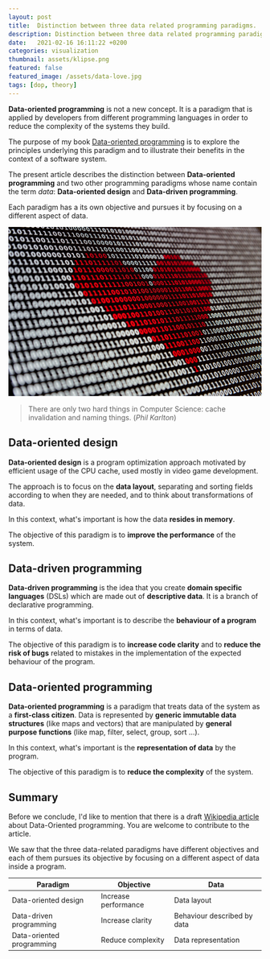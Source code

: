 ```yaml
---
layout: post
title:  Distinction between three data related programming paradigms.
description: Distinction between three data related programming paradigms. Data-driven programming. Data-oriented design. Data-Oriented programming.
date:   2021-02-16 16:11:22 +0200
categories: visualization
thumbnail: assets/klipse.png
featured: false
featured_image: /assets/data-love.jpg
tags: [dop, theory]
---
```


**Data-oriented programming** is not a new concept. It is a paradigm that is applied by developers from different programming languages in order to reduce the complexity of the systems they build.


The purpose of my book [Data-oriented programming](https://www.manning.com/books/data-oriented-programming?utm_source=viebel&utm_medium=affiliate&utm_campaign=book_sharvit2_data_1_29_21&a_aid=viebel&a_bid=d5b546b7) is to explore the principles underlying this paradigm and to illustrate their benefits in the context of a software system.


The present article describes the distinction between **Data-oriented programming** and two other programming paradigms whose name contain the term *data*: **Data-oriented design** and **Data-driven programming**. 


Each paradigm has a its own objective and pursues it by focusing on a different aspect of data.
 
![data](/assets/data-love.jpg)

> There are only two hard things in Computer Science: cache invalidation and naming things. (*Phil Karlton*)


## Data-oriented design 

**Data-oriented design** is a program optimization approach motivated by efficient usage of the CPU cache, used mostly in video game development.

The approach is to focus on the **data layout**, separating and sorting fields according to when they are needed, and to think about transformations of data.

In this context, what's important is how the data **resides in memory**.

The objective of this paradigm is to **improve the performance** of the system.

## Data-driven programming

**Data-driven programming** is the idea that you create **domain specific languages** (DSLs) which are made out of **descriptive data**. It is a branch of declarative programming.

In this context, what's important is to describe the **behaviour of a program** in terms of data.

The objective of this paradigm is to **increase code clarity** and to **reduce the risk of bugs** related to mistakes in the implementation of the expected behaviour of the program.

## Data-oriented programming

**Data-oriented programming** is a paradigm that treats data of the system as a **first-class citizen**. Data is represented by **generic immutable data structures** (like maps and vectors) that are manipulated by **general purpose functions** (like map, filter, select, group, sort ...).

In this context, what's important is the **representation of data** by the program.

The objective of this paradigm is to **reduce the complexity** of the system.

## Summary

Before we conclude, I'd like to mention that there is a draft [Wikipedia article](https://en.wikipedia.org/wiki/Draft:Data-oriented_programming) about Data-Oriented programming. You are welcome to contribute to the article.

We saw that the three data-related  paradigms have different objectives and each of them pursues its objective by focusing on a different aspect of data inside a program.

| Paradigm                  | Objective            | Data                        |
| -----------               | -----------          | --------------              |
| Data-oriented design      | Increase performance | Data layout                 |
| Data-driven programming   | Increase clarity     | Behaviour described by data |
| Data-oriented programming | Reduce complexity    | Data representation         |

